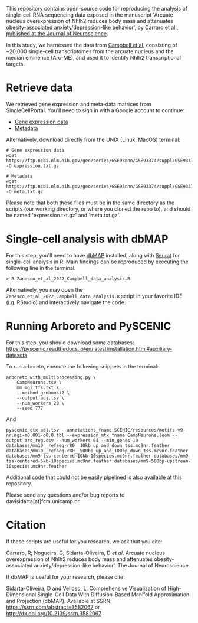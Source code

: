 This repository contains open-source code for reproducing the analysis of single-cell RNA sequencing data exposed in the manuscript 'Arcuate nucleus overexpression of Nhlh2 reduces body mass and attenuates obesity-associated anxiety/depression-like behavior', by Carraro et al., [published at the Journal of Neuroscience](https://doi.org/10.1523/JNEUROSCI.0222-21.2021).

In this study, we harnessed the data from [Campbell et al](https://doi.org/10.1038/nn.4495), consisting of ~20,000 single-cell transcriptomes from the arcuate nucleus and the median eminence (Arc-ME), and used it to identify Nhlh2 transcriptional targets.

# Retrieve data
  We retrieved gene expression and meta-data matrices from SingleCellPortal. You'll need to sign in with a Google account to continue:
  - [Gene expression data](https://singlecell.broadinstitute.org/single_cell/data/public/SCP97/a-molecular-census-of-arcuate-hypothalamus-and-median-eminence-cell-types?filename=expression.txt.gz)
  - [Metadata](https://singlecell.broadinstitute.org/single_cell/data/public/SCP97/a-molecular-census-of-arcuate-hypothalamus-and-median-eminence-cell-types?filename=meta.txt)

  Alternatively, download directly from the UNIX (Linux, MacOS) terminal:
  ```
  # Gene expression data
  wget https://ftp.ncbi.nlm.nih.gov/geo/series/GSE93nnn/GSE93374/suppl/GSE93374_Merged_all_020816_DGE.txt.gz -O expression.txt.gz
  
  # Metadata
  wget https://ftp.ncbi.nlm.nih.gov/geo/series/GSE93nnn/GSE93374/suppl/GSE93374_cell_metadata.txt.gz -O meta.txt.gz
  ```
  
  Please note that both these files must be in the same directory as the scripts (our working directory, or where you cloned the repo to), and should be named 'expression.txt.gz' and 'meta.txt.gz'.

# Single-cell analysis with dbMAP

  For this step, you'll need to have [dbMAP](https://github.com/davisidarta/dbMAP) installed, along with [Seurat](https://satijalab.org/seurat) for single-cell analysis in R.
  Main findings can be reproduced by executing the following line in the terminal:
  
  ```
  > R Zanesco_et_al_2022_Campbell_data_analysis.R
  ```
  Alternatively, you may open the `Zanesco_et_al_2022_Campbell_data_analysis.R` script in your favorite IDE (i.g. RStudio) and interactively navigate the code.
  
  
# Running Arboreto and PySCENIC

  For this step, you should download some databases: https://pyscenic.readthedocs.io/en/latest/installation.html#auxiliary-datasets
  
  To run arboreto, execute the following snippets in the terminal: 
  
  
```
arboreto_with_multiprocessing.py \
    CampNeurons.tsv \
    mm_mgi_tfs.txt \
    --method grnboost2 \
    --output adj.tsv \
    --num_workers 20 \
    --seed 777
```
    
    
 And
 
 ```
pyscenic ctx adj.tsv --annotations_fname SCENIC/resources/motifs-v9-nr.mgi-m0.001-o0.0.tbl --expression_mtx_fname CampNeurons.loom --output arc_reg.csv --num_workers 64 --min_genes 10  databases/mm10__refseq-r80__10kb_up_and_down_tss.mc9nr.feather databases/mm10__refseq-r80__500bp_up_and_100bp_down_tss.mc9nr.feather databases/mm9-tss-centered-10kb-10species.mc9nr.feather databases/mm9-tss-centered-5kb-10species.mc9nr.feather databases/mm9-500bp-upstream-10species.mc9nr.feather
```

Additional code that could not be easily pipelined is also available at this repository.


Please send any questions and/or bug reports to davisidarta[at]fcm.unicamp.br


# Citation

  If these scripts are useful for you research, we ask that you cite: 
  
  Carraro, R; Nogueira, G; Sidarta-Oliveira, D _et al_. Arcuate nucleus overexpression of Nhlh2 reduces body mass and attenuates obesity-associated anxiety/depression-like behavior'. The Journal of Neuroscience.
  
  If dbMAP is useful for your research, please cite:
    
  Sidarta-Oliveira, D and Velloso, L. Comprehensive Visualization of High-Dimensional Single-Cell Data With Diffusion-Based Manifold Approximation and Projection (dbMAP).
  Available at SSRN: https://ssrn.com/abstract=3582067 or http://dx.doi.org/10.2139/ssrn.3582067
  
